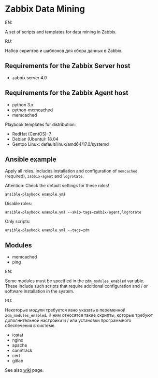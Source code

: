 Zabbix Data Mining
================
EN:

A set of scripts and templates for data mining in Zabbix.


RU:

Набор скриптов и шаблонов для сбора данных в Zabbix.


Requirements for the Zabbix Server host
----------------
* zabbix server 4.0


Requirements for the Zabbix Agent host
----------------
* python 3.x
* python-memcached
* memcached

Playbook templates for distribution:
* RedHat (CentOS): 7
* Debian (Ubuntu): 18.04
* Gentoo Linux: default/linux/amd64/17.0/systemd


Ansible example
----------------
Apply all roles. Includes installation and configuration of `memcached` (required), `zabbix-agent` and `logrotate`.

Attention: Check the default settings for these roles!

    ansible-playbook example.yml

Disable roles:

    ansible-playbook example.yml --skip-tags=zabbix-agent,logrotate

Only scripts:

    ansible-playbook example.yml --tags=zdm


Modules
----------------

* memcached
* ping


EN:

Some modules must be specified in the `zdm_modules_enabled` variable. These include such scripts that require additional configuration and / or software installation in the system.


RU:

Некоторые модули требуется явно указать в переменной `zdm_modules_enabled`. К ним относятся такие скрипты, которые требуют дополнительной настройки и / или установки программного обеспечения в системе.


* iostat
* nginx
* apache
* conntrack
* cert
* gitlab



See also [wiki](https://wiki.enchtex.info/handmade/zabbix/zabbix_data_mining) page.

